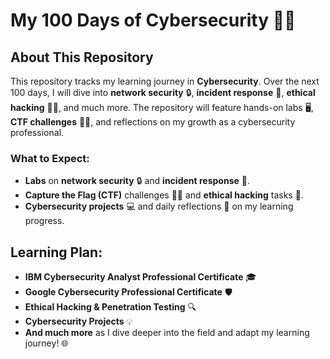# My 100 Days of Cybersecurity 🔐🚀

## About This Repository  
This repository tracks my learning journey in **Cybersecurity**. Over the next 100 days, I will dive into **network security** 🔒, **incident response** 🚨, **ethical hacking** 🕵️‍♂️, and much more. The repository will feature hands-on labs 🖥️, **CTF challenges** 🏴‍☠️, and reflections on my growth as a cybersecurity professional.

### What to Expect:
- **Labs** on **network security** 🔒 and **incident response** 🚨.
- **Capture the Flag (CTF)** challenges 🏴‍☠️ and **ethical hacking** tasks 🔐.
- **Cybersecurity projects** 💻 and daily reflections 📝 on my learning progress.

## Learning Plan:
- **IBM Cybersecurity Analyst Professional Certificate** 🎓
- **Google Cybersecurity Professional Certificate** 🛡️
- **Ethical Hacking & Penetration Testing** 🔍
- **Cybersecurity Projects** 💡
- **And much more** as I dive deeper into the field and adapt my learning journey! 🌐

